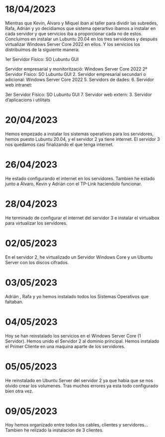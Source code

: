 # 18/04/2023

Mientras que Kevin, Álvaro y Miquel iban al taller para dividir las subredes, Rafa, Adrián y yo decidiamos que sistema operartivo ibamos a instalar en cada servidor y que servicios iba a proporcionar cada no de estos. Concluimos en instalar un Lubuntu 20.04 en los tres servidores y después virtualizar Windows Server Core 2022 en ellos. Y los servicios los distribuímos de la siguiente manera:

1er Servidor Físico: SO Lubuntu GUI

Servidor empresarial y monitorització: Windows Server Core 2022
2º Servidor Físico: SO Lubuntu GUI 2. Servidor empresarial secundari o adicional: Windows Server Core 2022 5. Servidors de dades: 6. Servidor web intranet:

3er Servidor Físico: SO Lubuntu GUI 7. Servidor web extern: 3. Servidor d’aplicacions i utilitats

# 20/04/2023

Hemos empezado a instalar los sistemas operativos para los servidores, hemos puesto Lubuntu 20.04, y el servidor 2 ya tiene internet. El servidor 3 nos quedamos casi finalizando el que tenga internet.

# 26/04/2023

He estado configurando el internet en los servidores. Tambien he estado junto a Álvaro, Kevin y Adrián con el TP-Link haciendolo funcionar.

# 28/04/2023

He terminado de configurar el internet del servidor 3 e instalar el virtualbox para virtualizar los servidores.

# 02/05/2023

En el servidor 2, he virtualizado un Servidor Windows Core y un Ubuntu Server con los discos cifrados.

# 03/05/2023

Adrián , Rafa y yo hemos instalado todos los Sistemas Operativos que faltaban.

# 04/05/2023

Hoy se han reinstalado los servicios en el Windows Server Core (1 Servidor). Hemos unido el Servidor 2 al dominio principal. Hemos instalado el Primer Cliente en una maquina aparte de los servidores.  

# 05/05/2023

He reinstalado en Ubuntu Server del servidor 2 ya que habia que se nos olvido crear los volumenes. Tras muchos errores ya esta todo configurado bien otra vez.

# 09/05/2023

Hoy hemos organizado entre todos los cables, clientes y servidores... Tambien he relizado la instalacion de 3 clientes.
